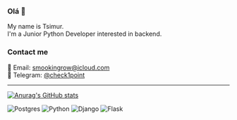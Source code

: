 ### Olá 👋
My name is Tsimur.
<br>I'm a Junior Python Developer interested in backend.
<br>
### Contact me
📧 Email: [smookingrow@icloud.com](mailto:smookingrow@icloud.com)
<br>📑 Telegram: [@check1point](https://t.me/check1point)
___
[![Anurag's GitHub stats](https://github-readme-stats.vercel.app/api?username=LilDrugHill&show_icons=true&theme=dark
)](https://github.com/anuraghazra/github-readme-stats)

![Postgres](https://img.shields.io/badge/PostgreSQL-316192?style=for-the-badge&logo=postgresql&logoColor=white) ![Python](https://img.shields.io/badge/PYTHON-3776AB?style=for-the-badge&logo=python&logoColor=yellow) ![Django](https://img.shields.io/badge/DJANGO-092E20?style=for-the-badge&logo=django&logoColor=white) ![Flask](https://img.shields.io/badge/FLASK-000000?style=for-the-badge&logo=flask&logoColor=white) 
